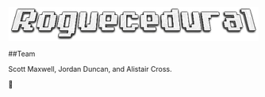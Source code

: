 ![Rougecedural](https://github.com/ScottehMax/GUTS2016/blob/master/project/assets/img/logo.png)


##Team

Scott Maxwell, Jordan Duncan, and Alistair Cross.

💯
